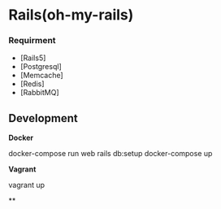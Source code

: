 # Rails(oh-my-rails)


### Requirment

* [Rails5]
* [Postgresql]
* [Memcache]
* [Redis]
* [RabbitMQ]

## Development



**Docker**

  docker-compose run web rails db:setup
  docker-compose up


**Vagrant**

  vagrant up

**
